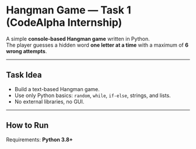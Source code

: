 # Hangman Game — Task 1 (CodeAlpha Internship)

A simple **console-based Hangman game** written in Python.  
The player guesses a hidden word **one letter at a time** with a maximum of **6 wrong attempts**.

---

## Task Idea
- Build a text-based Hangman game.  
- Use only Python basics: `random`, `while`, `if-else`, strings, and lists.  
- No external libraries, no GUI.  

---

## How to Run
Requirements: **Python 3.8+**
